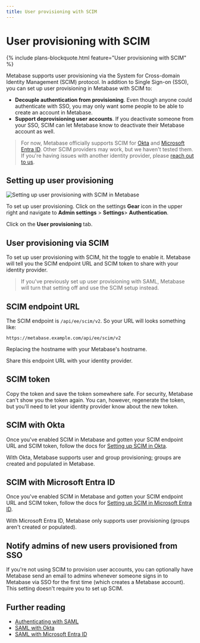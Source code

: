 ```yaml
---
title: User provisioning with SCIM
---
```


# User provisioning with SCIM

{% include plans-blockquote.html feature="User provisioning with SCIM" %}

Metabase supports user provisioning via the System for Cross-domain Identity Management (SCIM) protocol. In addition to Single Sign-on (SSO), you can set up user provisioning in Metabase with SCIM to:

- **Decouple authentication from provisioning**. Even though anyone could authenticate with SSO, you may only want some people to be able to create an account in Metabase.
- **Support deprovisioning user accounts**. If you deactivate someone from your SSO, SCIM can let Metabase know to deactivate their Metabase account as well.

> For now, Metabase officially supports SCIM for [Okta](https://help.okta.com/en-us/content/topics/apps/apps_app_integration_wizard_scim.htm?cshid=ext_Apps_App_Integration_Wizard-scim) and [Microsoft Entra ID](https://learn.microsoft.com/en-us/entra/identity/app-provisioning/configure-automatic-user-provisioning-portal). Other SCIM providers may work, but we haven't tested them. If you're having issues with another identity provider, please [reach out to us](https://www.metabase.com/help/premium).

## Setting up user provisioning

![Setting up user provisioning with SCIM in Metabase](../images/user-provisioning.png)

To set up user provisioning. Click on the settings **Gear** icon in the upper right and navigate to **Admin settings** > **Settings**> **Authentication**.

Click on the **User provisioning** tab.

## User provisioning via SCIM

To set up user provisioning with SCIM, hit the toggle to enable it. Metabase will tell you the SCIM endpoint URL and SCIM token to share with your identity provider.

> If you've previously set up user provisioning with SAML, Metabase will turn that setting off and use the SCIM setup instead.

## SCIM endpoint URL

The SCIM endpoint is `/api/ee/scim/v2`. So your URL will looks something like:

```
https://metabase.example.com/api/ee/scim/v2
```

Replacing the hostname with your Metabase's hostname.

Share this endpoint URL with your identity provider.

## SCIM token

Copy the token and save the token somewhere safe. For security, Metabase can't show you the token again. You can, however, regenerate the token, but you'll need to let your identity provider know about the new token.

## SCIM with Okta

Once you've enabled SCIM in Metabase and gotten your SCIM endpoint URL and SCIM token, follow the docs for [Setting up SCIM in Okta](https://help.okta.com/en-us/content/topics/apps/apps_app_integration_wizard_scim.htm?cshid=ext_Apps_App_Integration_Wizard-scim).

With Okta, Metabase supports user and group provisioning; groups are created and populated in Metabase.

## SCIM with Microsoft Entra ID

Once you've enabled SCIM in Metabase and gotten your SCIM endpoint URL and SCIM token, follow the docs for [Setting up SCIM in Microsoft Entra ID](https://learn.microsoft.com/en-us/entra/identity/app-provisioning/configure-automatic-user-provisioning-portal).

With Microsoft Entra ID, Metabase only supports user provisioning (groups aren't created or populated).

## Notify admins of new users provisioned from SSO

If you're not using SCIM to provision user accounts, you can optionally have Metabase send an email to admins whenever someone signs in to Metabase via SSO for the first time (which creates a Metabase account). This setting doesn't require you to set up SCIM.

## Further reading

- [Authenticating with SAML](./authenticating-with-saml.md)
- [SAML with Okta](./saml-okta.md)
- [SAML with Microsoft Entra ID](./saml-azure.md)
